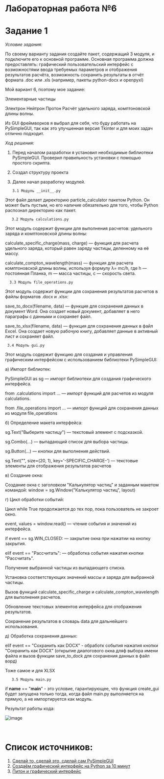 # Лабораторная работа №6


# Задание 1
*Условие задания:* 

По своему варианту задания создайте пакет, содержащий 3 модуля, и подключите его к основной программе.
Основная программа должна предоставлять:
графический пользовательский интерфейс с возможностями ввода требуемых параметров и отображения результатов расчёта,
возможность сохранить результаты в отчёт формата .doc или .xls (например, пакеты python-docx и openpyxl)

Мой вариант 6, поэтому мое задание:

Элементарные частицы

Электрон
Нейтрон
Протон
Расчёт удельного заряда, комптоновской длины волны.


Из GUI фреймворков я выбрал для себя, что буду работать на PySimpleGUI, так как это улучшенная версия Tkinter и для моих задач отлично подходит.




*Ход решения:* 


1. Перед началом разработки я установил необходимые библиотеки PySimpleGUI. Проверил правильность установки с помощью простого скрипта.


2. Создал структуру проекта


3. Далее начал разработку модулей.


       3.1 Модуль __init__.py


Этот файл делает директорию particle_calculator пакетом Python. Он может быть пустым, но его наличие обязательно для того, чтобы Python распознал директорию как пакет.


       3.2 Модуль calculations.py


Этот модуль содержит функции для выполнения расчетов: удельного заряда и комптоновской длины волны:


calculate_specific_charge(mass, charge) — функция для расчета удельного заряда, который равен заряду частицы, деленному на её массу.


calculate_compton_wavelength(mass) — функция для расчета комптоновской длины волны, используя формулу λ= mc/h, где h — постоянная Планка, m — масса частицы, c — скорость света.


      3.3 Модуль file_operations.py


Этот модуль содержит функции для сохранения результатов расчетов в файлы форматов .docx и .xlsx:


save_to_docx(filename, data) — функция для сохранения данных в документ Word. Она создает новый документ, добавляет в него параграфы с данными и сохраняет файл.


save_to_xlsx(filename, data) — функция для сохранения данных в файл Excel. Она создает новую рабочую книгу, добавляет данные в активный лист и сохраняет файл.



     3.4 Модуль gui.py


Этот модуль содержит функцию для создания и управления графическим интерфейсом с использованием библиотеки PySimpleGUI:


   a) Импорт библиотек:


PySimpleGUI as sg — импорт библиотеки для создания графического интерфейса.


from .calculations import ... — импорт функций для расчетов из модуля calculations.


from .file_operations import ... — импорт функций для сохранения данных из модуля file_operations



   б) Определение макета интерфейса:


sg.Text("Выберите частицу") — текстовый элемент с подсказкой.


sg.Combo(...) — выпадающий список для выбора частицы.


sg.Button(...) — кнопки для выполнения действий.


sg.Text("", size=(20, 1), key='-SPECIFIC_CHARGE-') — текстовые элементы для отображения результатов расчетов


   в) Создание окна:


   Создание окна с заголовком "Калькулятор частиц" и заданным макетом командой: window = sg.Window("Калькулятор частиц", layout)


   г) Цикл обработки событий:

Цикл while True продолжается до тех пор, пока пользователь не закроет окно.


event, values = window.read() — чтение события и значений из интерфейса.


if event == sg.WIN_CLOSED: — закрытие окна при нажатии на кнопку закрытия.


elif event == "Рассчитать": — обработка события нажатия кнопки "Рассчитать".


Получение выбранной частицы из выпадающего списка.


Установка соответствующих значений массы и заряда для выбранной частицы.


Вызов функций calculate_specific_charge и calculate_compton_wavelength для выполнения расчетов.


Обновление текстовых элементов интерфейса для отображения результатов.


Сохранение результатов в словарь data для дальнейшего использования.


   д) Обработка сохранения данных:


   elif event == "Сохранить как DOCX" - обработк события нажатия кнопки "Сохранить как DOCX" (открытие диалогового окна дляф выбора имени файла и вызов функции save_to_dock для сохранения данных в файл ворд)


Тоже самое и для XLSX


       3.5 Модуль main.py

if __name__ == "__main__" - это условие, гарантирующее, что функция  create_gui будет запущена только тогда, когда файл main.py выполняется на прямую, а не импортируется как модуль.



Результат работы кода:

![image](https://github.com/user-attachments/assets/a07e7620-93b9-4b3c-b25a-82361f749873)



​
 






# Список источников:

1.  [Сделай то, сделай это, сделай сам PySimpleGUI](https://habr.com/ru/articles/662986/)
2.  [Создаём графический интерфейс на Python за 10 минут](https://thecode.media/py-gui/)
3.  [Питон и графический интерфейс ](https://otus.ru/journal/piton-i-graficheskij-interfejs/)
